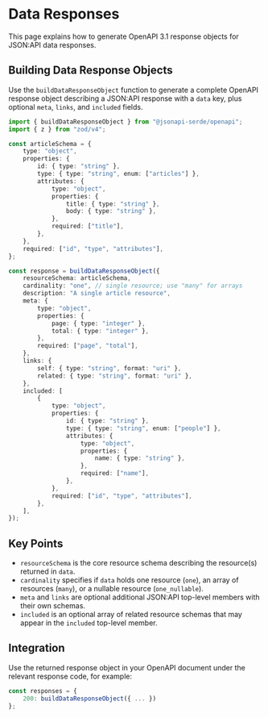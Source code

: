 # Data Responses

This page explains how to generate OpenAPI 3.1 response objects for JSON:API data responses.

## Building Data Response Objects

Use the `buildDataResponseObject` function to generate a complete OpenAPI response object describing a JSON:API response
with a `data` key, plus optional `meta`, `links`, and `included` fields.

```ts
import { buildDataResponseObject } from "@jsonapi-serde/openapi";
import { z } from "zod/v4";

const articleSchema = {
    type: "object",
    properties: {
        id: { type: "string" },
        type: { type: "string", enum: ["articles"] },
        attributes: {
            type: "object",
            properties: {
                title: { type: "string" },
                body: { type: "string" },
            },
            required: ["title"],
        },
    },
    required: ["id", "type", "attributes"],
};

const response = buildDataResponseObject({
    resourceSchema: articleSchema,
    cardinality: "one", // single resource; use "many" for arrays
    description: "A single article resource",
    meta: {
        type: "object",
        properties: {
            page: { type: "integer" },
            total: { type: "integer" },
        },
        required: ["page", "total"],
    },
    links: {
        self: { type: "string", format: "uri" },
        related: { type: "string", format: "uri" },
    },
    included: [
        {
            type: "object",
            properties: {
                id: { type: "string" },
                type: { type: "string", enum: ["people"] },
                attributes: {
                    type: "object",
                    properties: {
                        name: { type: "string" },
                    },
                    required: ["name"],
                },
            },
            required: ["id", "type", "attributes"],
        },
    ],
});
```

## Key Points

- `resourceSchema` is the core resource schema describing the resource(s) returned in `data`.
- `cardinality` specifies if `data` holds one resource (`one`), an array of resources (`many`), or a nullable resource
  (`one_nullable`).
- `meta` and `links` are optional additional JSON:API top-level members with their own schemas.
- `included` is an optional array of related resource schemas that may appear in the `included` top-level member.

## Integration

Use the returned response object in your OpenAPI document under the relevant response code, for example:

```ts
const responses = {
    200: buildDataResponseObject({ ... })
};
```

